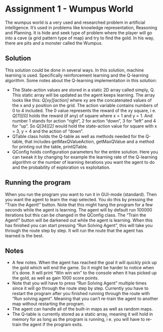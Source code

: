 # Assignment 1 - Wumpus World
The wumpus world is a very used and researched problem in artificial intelligence. It’s used in problems like knowledge representation, Reasoning and Planning. It is hide and seek type of problem where the player will go into a cave (a grid pattern type of map) and try to find the gold. In his way, there are pits and a monster called the Wumpus. 


## Solution
This solution could be done in several ways. In this solution, machine learning is used. Specifically reinforcement learning and the Q-learning algorithm. 
Some notes about the Q-learning implementation in this solution:


- The State-action values are stored in a static 2D array called simply, Q. This static array will be updated as the agent keeps learning. The array looks like this: *Q[xy][action]* where xy are the concatenated values of the x and y position on the grid. The action variable contains numbers of 0 to 4 included. The 0 value represents the reward of the xy square, i e. *Q[11][0]* holds the reward (if any) of square where x = 1 and y = 1. And number 1 stands for action “right”, 2 for action “down”, 3 for “left” and 4 for “up”. So *Q[34][2]* would hold the state-action value for square with x = 3, y = 4 and the action of “down”. 
- QTable class holds the Q-table as well as methods needed for the Q-table, that includes getMaxQValueAction, getMaxQValue and a method for printing out the table, printQTable. 
- QConfig holds configuration parameters for the entire solution. Here you can tweak it by changing for example the learning rate of the Q-learning algorithm or the number of learning iterations you want the agent to do and the probability of exploration vs exploitation. 


## Running the program
When you run the program you want to run it in GUI-mode (standard). Then you want the agent to learn the map selected. You do this by pressing the “Train the Agent!” button. Note that this might hang the program for a few seconds while the agent is learning. The agent will by default run 100000 iterations but this can be changed in the QConfig class. The “Train the Agent!” button will be darkened out while the agent is learning. When this has finished you can start pressing “Run Solving Agent”, this will take you through the route step by step. It will run the route that the agent has learned is the best. 


## Notes
- A few notes. When the agent has reached the goal it will quickly pick up the gold which will end the game. So it might be harder to notice when it's done. It will print “Win win win” to the console when it has picked up the gold, as well as gain 1000 score points.  
- Note that you will have to press “Run Solving Agent” multiple times since it will go through the route step by step. Currently you have to restart the program after you finished running through the route with “Run solving agent”. Meaning that you can’t re-train the agent to another map without restarting the program. 
- The agent can handle all of the built-in maps as well as random maps.
- The Q-table is currently stored as a static array, meaning it will hold in memory for as long as the program is running, i e. you will have to re-train the agent if the program exits. 

